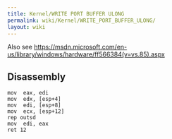 ```yaml
---
title: Kernel/WRITE PORT BUFFER ULONG
permalink: wiki/Kernel/WRITE_PORT_BUFFER_ULONG/
layout: wiki
---
```


Also see
<https://msdn.microsoft.com/en-us/library/windows/hardware/ff566384(v=vs.85).aspx>

Disassembly
-----------

    mov  eax, edi
    mov  edx, [esp+4]
    mov  edi, [esp+8]
    mov  ecx, [esp+12]
    rep outsd
    mov  edi, eax
    ret 12
